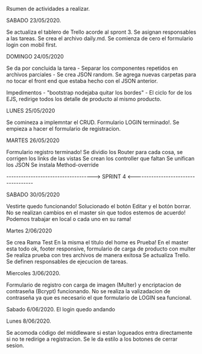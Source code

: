 Rsumen de actividades a realizar.

SABADO 23/05/2020.

Se actualiza el tablero de Trello acorde al spront 3.
Se asignan responsables a las tareas.
Se crea el archivo daily.md.
Se comienza de cero el formulario login con mobil first.


DOMINGO 24/05/2020

Se da por concluida la tarea - Separar los componentes repetidos en archivos parciales -
Se crea JSON random.
Se agrega nuevas carpetas para no tocar el front end que estaba hecho con el JSON anterior.

Impedimentos -  "bootstrap nodejaba quitar los bordes"
             -   El ciclo for de los EJS, redirige todos los detalle de producto al mismo producto.

LUNES 25/05/2020

Se comineza a implemntar el CRUD.
Formulario LOGIN terminado!.
Se empieza a hacer el formulario de registracion.

MARTES 26/05/2020

Formulario registro terminado!
Se dividio los Router para cada cosa, se corrigen los links de las vistas
Se crean los controller que faltan
Se unifican los JSON
Se instala  Method-override

------------------------------------> SPRINT 4 <------------------------------------

SABADO 30/05/2020

Vestirte quedo funcionando! Solucionado el botón Editar y el botón borrar. No se realizan cambios en el master sin que todos estemos de acuerdo! Podemos trabajar en local o cada uno en su rama!


Martes 2/06/2020

Se crea Rama Test En la misma el titulo del home es Prueba!
En el master esta todo ok, footer responsive, formulario de carga de producto con multer  Se realiza prueba con tres archivos de manera exitosa
Se actualiza Trello.
Se definen responsables de ejecucion de tareas.

Miercoles 3/06/2020.

Formulario de registro con carga de imagen (Multer) y encriptacion de contraseña (Bcrypt) funcionando.
No se realiza la valizadacion de contraseña ya que es necesario el que formulario de LOGIN sea funcional.

Sabado 6/06/2020.
El login quedo andando

Lunes 8/06/2020.

Se acomoda código del middleware si estan logueados entra directamente si no te redirige a registracion.
Se le da estilo a los botones de cerrar sesion.













